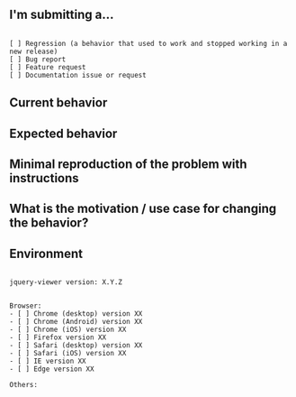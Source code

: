 <!--
PLEASE HELP US PROCESS GITHUB ISSUES FASTER BY PROVIDING THE FOLLOWING INFORMATION.

ISSUES MISSING IMPORTANT INFORMATION MAY BE CLOSED WITHOUT INVESTIGATION.
-->

## I'm submitting a...

<!-- Check one of the following options with "x" -->

<pre><code>
[ ] Regression (a behavior that used to work and stopped working in a new release)
[ ] Bug report <!-- Please search GitHub for a similar issue or PR before submitting -->
[ ] Feature request
[ ] Documentation issue or request
</code></pre>


## Current behavior

<!-- Describe how the issue manifests. -->


## Expected behavior

<!-- Describe what the desired behavior would be. -->


## Minimal reproduction of the problem with instructions

<!--
For bug reports please provide the *STEPS TO REPRODUCE* and if possible a *MINIMAL DEMO* of the problem via
https://codepen.io/pen or similar.
-->


## What is the motivation / use case for changing the behavior?

<!-- Describe the motivation or the concrete use case. -->


## Environment

<pre><code>
jquery-viewer version: X.Y.Z
<!-- Check whether this is still an issue in the most recent jquery-viewer version -->

Browser:
- [ ] Chrome (desktop) version XX
- [ ] Chrome (Android) version XX
- [ ] Chrome (iOS) version XX
- [ ] Firefox version XX
- [ ] Safari (desktop) version XX
- [ ] Safari (iOS) version XX
- [ ] IE version XX
- [ ] Edge version XX

Others:
<!-- Anything else relevant? -->
</code></pre>
